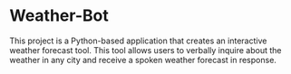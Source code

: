 # Weather-Bot
This project is a Python-based application that creates an interactive weather forecast tool. This tool allows users to verbally inquire about the weather in any city and receive a spoken weather forecast in response.
